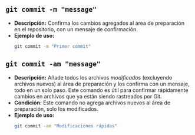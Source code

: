 ## `git commit -m "message"`
- **Descripción:** Confirma los cambios agregados al área de preparación en el repositorio, con un mensaje de confirmación.
- **Ejemplo de uso:**
  ```bash
  git commit -m "Primer commit"
  ```

## `git commit -am "message"`
- **Descripción:** Añade todos los archivos *modificados* (excluyendo archivos nuevos) al área de preparación y los confirma con un mensaje, todo en un solo paso. Este comando es útil para confirmar rápidamente cambios en archivos que ya están siendo rastreados por Git.
- **Condición:** Este comando no agrega archivos nuevos al área de preparación, solo los modificados.
- **Ejemplo de uso:**
  ```bash
  git commit -am "Modificaciones rápidas"
  ```